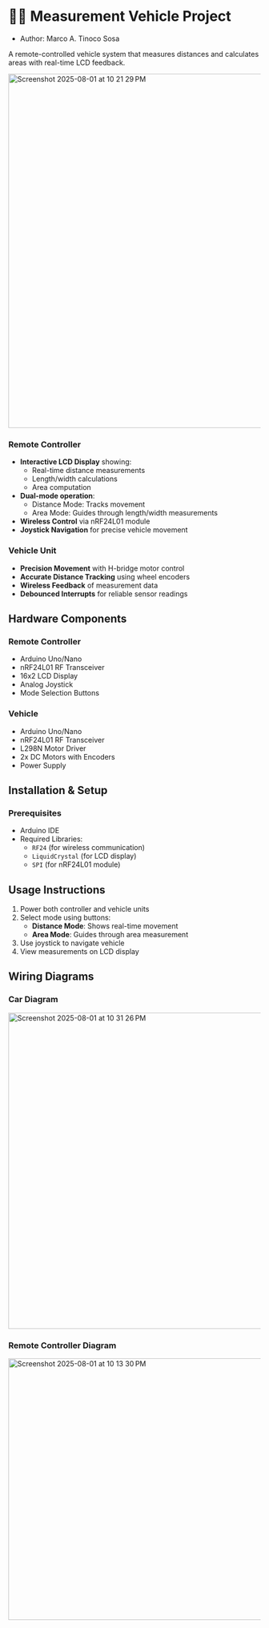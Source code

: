 # 📏🚗 Measurement Vehicle Project

- Author: Marco A. Tinoco Sosa

A remote-controlled vehicle system that measures distances and calculates areas with real-time LCD feedback.

<img width="1819" height="708" alt="Screenshot 2025-08-01 at 10 21 29 PM" src="https://github.com/user-attachments/assets/e7d99651-a898-4716-96a9-4629abed4047" />

### Remote Controller
- **Interactive LCD Display** showing:
  - Real-time distance measurements
  - Length/width calculations
  - Area computation
- **Dual-mode operation**:
  - Distance Mode: Tracks movement
  - Area Mode: Guides through length/width measurements
- **Wireless Control** via nRF24L01 module
- **Joystick Navigation** for precise vehicle movement

### Vehicle Unit
- **Precision Movement** with H-bridge motor control
- **Accurate Distance Tracking** using wheel encoders
- **Wireless Feedback** of measurement data
- **Debounced Interrupts** for reliable sensor readings

## Hardware Components

### Remote Controller
- Arduino Uno/Nano
- nRF24L01 RF Transceiver
- 16x2 LCD Display
- Analog Joystick
- Mode Selection Buttons

### Vehicle
- Arduino Uno/Nano
- nRF24L01 RF Transceiver
- L298N Motor Driver
- 2x DC Motors with Encoders
- Power Supply

## Installation & Setup

### Prerequisites
- Arduino IDE
- Required Libraries:
  - `RF24` (for wireless communication)
  - `LiquidCrystal` (for LCD display)
  - `SPI` (for nRF24L01 module)


## Usage Instructions

1. Power both controller and vehicle units
2. Select mode using buttons:
   - **Distance Mode**: Shows real-time movement
   - **Area Mode**: Guides through area measurement
3. Use joystick to navigate vehicle
4. View measurements on LCD display

## Wiring Diagrams

### Car Diagram
<img width="921" height="632" alt="Screenshot 2025-08-01 at 10 31 26 PM" src="https://github.com/user-attachments/assets/a9e3fa68-226b-4c2c-b8da-f9ca5ddc99ea" />


### Remote Controller Diagram

<img width="921" height="523" alt="Screenshot 2025-08-01 at 10 13 30 PM" src="https://github.com/user-attachments/assets/86e76d42-35f3-417a-beda-ab81d48e92a8" />




